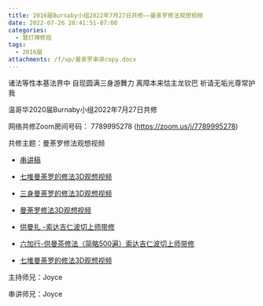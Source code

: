 ```yaml
---
title: 2016届Burnaby小组2022年7月27日共修——曼荼罗修法观想视频
date: 2022-07-26 20:41:51-07:00
categories:
  - 慧灯禅修班
tags:
  - 2016届
attachments: /f/up/曼荼罗串讲copy.docx
---
```

诸法等性本基法界中 自现圆满三身游舞力 离障本来怙主龙钦巴 祈请无垢光尊常护我

温哥华2020届Burnaby小组2022年7月27日共修

网络共修Zoom房间号码： 7789995278 (<https://zoom.us/j/7789995278>)

共修主题：曼荼罗修法观想视频

* [串讲稿](https://s3.ap-northeast-1.wasabisys.com/hdcx/hdv/f/up/曼荼罗串讲copy.docx)

* [七堆曼荼罗的修法3D观想视频
](https://www.youtube.com/watch?v=DYjgv-nMp-4&ab_channel=%E6%85%A7%E7%81%AF%E4%B9%8B%E5%85%89%E7%BD%91%E7%AB%99) 

* [三身曼荼罗的修法3D观想视频](https://www.youtube.com/watch?v=qqhApVMN9xE&ab_channel=%E7%BA%BD%E7%BA%A6%E6%85%A7%E7%87%88%E7%A6%AA%E4%BF%AELuminousWisdomMeditationNY) 

* [曼荼罗修法3D观想视频](https://www.youtube.com/watch?v=tGyJBWxlFvE&t=127s&ab_channel=%E6%85%A7%E7%81%AF%E4%B9%8B%E5%85%89%E7%BD%91%E7%AB%99) 

* [供曼扎 -索达吉仁波切上师带修](https://www.youtube.com/watch?v=h_a35LzJp20&ab_channel=%E6%99%BA%E6%85%A7%E6%B5%B7) 

* [六加行-供曼茶修法（简略500遍）索达吉仁波切上师带修](https://www.youtube.com/watch?v=5KUVBSYdbyY&ab_channel=%E6%99%BA%E6%85%A7%E6%B5%B7) 

* [七堆曼荼罗的修法3D观想视频](https://www.youtube.com/watch?v=DYjgv-nMp-4&ab_channel=%E6%85%A7%E7%81%AF%E4%B9%8B%E5%85%89%E7%BD%91%E7%AB%99) 

主持师兄：Joyce

串讲师兄：Joyce
